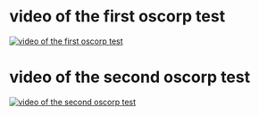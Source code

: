 # video of the first oscorp test

[![video of the first oscorp test](https://img.youtube.com/vi/hP1flFgDdLQ/0.jpg)](https://www.youtube.com/watch?v=hP1flFgDdLQ "VIDEO DEL ROBOT OSCORP "
)
# video of the second oscorp test
[![video of the second oscorp test](https://img.youtube.com/vi/hP1flFgDdLQ/0.jpg)](https://youtu.be/AnX9UVvoi4Q?si=hP1flFgDdLQ.jpg)


